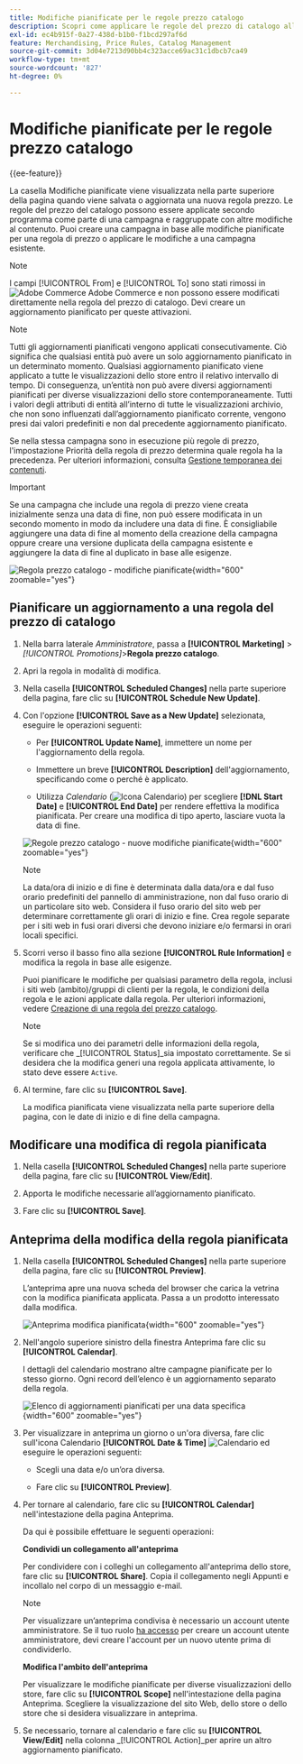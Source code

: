 ```yaml
---
title: Modifiche pianificate per le regole prezzo catalogo
description: Scopri come applicare le regole del prezzo di catalogo alla pianificazione come parte di una campagna e raggruppate con altre modifiche al contenuto.
exl-id: ec4b915f-0a27-438d-b1b0-f1bcd297af6d
feature: Merchandising, Price Rules, Catalog Management
source-git-commit: 3d04e7213d90bb4c323acce69ac31c1dbcb7ca49
workflow-type: tm+mt
source-wordcount: '827'
ht-degree: 0%

---
```


# Modifiche pianificate per le regole prezzo catalogo

{{ee-feature}}

La casella Modifiche pianificate viene visualizzata nella parte superiore della pagina quando viene salvata o aggiornata una nuova regola prezzo. Le regole del prezzo del catalogo possono essere applicate secondo programma come parte di una campagna e raggruppate con altre modifiche al contenuto. Puoi creare una campagna in base alle modifiche pianificate per una regola di prezzo o applicare le modifiche a una campagna esistente.

>[!NOTE]
>
>I campi [!UICONTROL From] e [!UICONTROL To] sono stati rimossi in ![Adobe Commerce](../assets/adobe-logo.svg) Adobe Commerce e non possono essere modificati direttamente nella regola del prezzo di catalogo. Devi creare un aggiornamento pianificato per queste attivazioni.

>[!NOTE]
>
>Tutti gli aggiornamenti pianificati vengono applicati consecutivamente. Ciò significa che qualsiasi entità può avere un solo aggiornamento pianificato in un determinato momento. Qualsiasi aggiornamento pianificato viene applicato a tutte le visualizzazioni dello store entro il relativo intervallo di tempo. Di conseguenza, un’entità non può avere diversi aggiornamenti pianificati per diverse visualizzazioni dello store contemporaneamente. Tutti i valori degli attributi di entità all’interno di tutte le visualizzazioni archivio, che non sono influenzati dall’aggiornamento pianificato corrente, vengono presi dai valori predefiniti e non dal precedente aggiornamento pianificato.

Se nella stessa campagna sono in esecuzione più regole di prezzo, l&#39;impostazione Priorità della regola di prezzo determina quale regola ha la precedenza. Per ulteriori informazioni, consulta [Gestione temporanea dei contenuti](../content-design/content-staging.md).

>[!IMPORTANT]
>
>Se una campagna che include una regola di prezzo viene creata inizialmente senza una data di fine, non può essere modificata in un secondo momento in modo da includere una data di fine. È consigliabile aggiungere una data di fine al momento della creazione della campagna oppure creare una versione duplicata della campagna esistente e aggiungere la data di fine al duplicato in base alle esigenze.

![Regola prezzo catalogo - modifiche pianificate](./assets/price-rule-catalog-scheduled.png){width="600" zoomable="yes"}

## Pianificare un aggiornamento a una regola del prezzo di catalogo

1. Nella barra laterale _Amministratore_, passa a **[!UICONTROL Marketing]** > _[!UICONTROL Promotions]_>**Regola prezzo catalogo**.

1. Apri la regola in modalità di modifica.

1. Nella casella **[!UICONTROL Scheduled Changes]** nella parte superiore della pagina, fare clic su **[!UICONTROL Schedule New Update]**.

1. Con l&#39;opzione **[!UICONTROL Save as a New Update]** selezionata, eseguire le operazioni seguenti:

   - Per **[!UICONTROL Update Name]**, immettere un nome per l&#39;aggiornamento della regola.

   - Immettere un breve **[!UICONTROL Description]** dell&#39;aggiornamento, specificando come o perché è applicato.

   - Utilizza _Calendario_ (![Icona Calendario](../assets/icon-calendar.png)) per scegliere **[!DNL Start Date]** e **[!UICONTROL End Date]** per rendere effettiva la modifica pianificata. Per creare una modifica di tipo aperto, lasciare vuota la data di fine.

   ![Regole prezzo catalogo - nuove modifiche pianificate](./assets/price-rule-catalog-schedule-update.png){width="600" zoomable="yes"}

   >[!NOTE]
   >
   >La data/ora di inizio e di fine è determinata dalla data/ora e dal fuso orario predefiniti del pannello di amministrazione, non dal fuso orario di un particolare sito web. Considera il fuso orario del sito web per determinare correttamente gli orari di inizio e fine. Crea regole separate per i siti web in fusi orari diversi che devono iniziare e/o fermarsi in orari locali specifici.

1. Scorri verso il basso fino alla sezione **[!UICONTROL Rule Information]** e modifica la regola in base alle esigenze.

   Puoi pianificare le modifiche per qualsiasi parametro della regola, inclusi i siti web (ambito)/gruppi di clienti per la regola, le condizioni della regola e le azioni applicate dalla regola. Per ulteriori informazioni, vedere [Creazione di una regola del prezzo catalogo](price-rules-catalog-create.md).

   >[!NOTE]
   >
   >Se si modifica uno dei parametri delle informazioni della regola, verificare che _[!UICONTROL Status]_sia impostato correttamente. Se si desidera che la modifica generi una regola applicata attivamente, lo stato deve essere `Active`.

1. Al termine, fare clic su **[!UICONTROL Save]**.

   La modifica pianificata viene visualizzata nella parte superiore della pagina, con le date di inizio e di fine della campagna.

## Modificare una modifica di regola pianificata

1. Nella casella **[!UICONTROL Scheduled Changes]** nella parte superiore della pagina, fare clic su **[!UICONTROL View/Edit]**.

1. Apporta le modifiche necessarie all’aggiornamento pianificato.

1. Fare clic su **[!UICONTROL Save]**.

## Anteprima della modifica della regola pianificata

1. Nella casella **[!UICONTROL Scheduled Changes]** nella parte superiore della pagina, fare clic su **[!UICONTROL Preview]**.

   L’anteprima apre una nuova scheda del browser che carica la vetrina con la modifica pianificata applicata. Passa a un prodotto interessato dalla modifica.

   ![Anteprima modifica pianificata](./assets/price-rule-catalog-scheduled-update-preview.png){width="600" zoomable="yes"}

1. Nell&#39;angolo superiore sinistro della finestra Anteprima fare clic su **[!UICONTROL Calendar]**.

   I dettagli del calendario mostrano altre campagne pianificate per lo stesso giorno. Ogni record dell’elenco è un aggiornamento separato della regola.

   ![Elenco di aggiornamenti pianificati per una data specifica](./assets/price-rule-catalog-scheduled-preview-calendar.png){width="600" zoomable="yes"}

1. Per visualizzare in anteprima un giorno o un&#39;ora diversa, fare clic sull&#39;icona Calendario **[!UICONTROL Date & Time]** ![Calendario](../assets/icon-calendar.png) ed eseguire le operazioni seguenti:

   - Scegli una data e/o un’ora diversa.

   - Fare clic su **[!UICONTROL Preview]**.

1. Per tornare al calendario, fare clic su **[!UICONTROL Calendar]** nell&#39;intestazione della pagina Anteprima.

   Da qui è possibile effettuare le seguenti operazioni:

   **Condividi un collegamento all&#39;anteprima**

   Per condividere con i colleghi un collegamento all&#39;anteprima dello store, fare clic su **[!UICONTROL Share]**. Copia il collegamento negli Appunti e incollalo nel corpo di un messaggio e-mail.

   >[!NOTE]
   >
   >Per visualizzare un’anteprima condivisa è necessario un account utente amministratore. Se il tuo ruolo [ ha accesso](../systems/permissions-user-roles.md) per creare un account utente amministratore, devi creare l&#39;account per un nuovo utente prima di condividerlo.

   **Modifica l&#39;ambito dell&#39;anteprima**

   Per visualizzare le modifiche pianificate per diverse visualizzazioni dello store, fare clic su **[!UICONTROL Scope]** nell&#39;intestazione della pagina Anteprima. Scegliere la visualizzazione del sito Web, dello store o dello store che si desidera visualizzare in anteprima.

1. Se necessario, tornare al calendario e fare clic su **[!UICONTROL View/Edit]** nella colonna _[!UICONTROL Action]_per aprire un altro aggiornamento pianificato.

